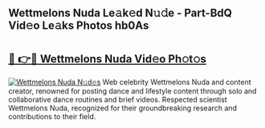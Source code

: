 ## Wettmelons Nuda Le𝚊k𝚎d N𝚞𝚍e - Part-BdQ Vid𝚎o Le𝚊ks Photos hb0As

# <h2><a href="http://fbb5xg.evod.top/?m=Wettmelons+Nuda">🔗 👉🔴 Wettmelons Nuda Vid𝚎o Ph𝚘t𝚘s</a></h2>

[![Wettmelons Nuda N𝚞d𝚎s](https://i.imgur.com/8V9OHl7.gif)](http://fbb5xg.evod.top/?m=Wettmelons+Nuda)
Web celebrity Wettmelons Nuda and content creator, renowned for posting dance and lifestyle content through solo and collaborative dance routines and brief videos. Respected scientist Wettmelons Nuda, recognized for their groundbreaking research and contributions to their field. 
